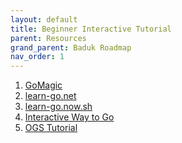```yaml
---
layout: default
title: Beginner Interactive Tutorial
parent: Resources
grand_parent: Baduk Roadmap
nav_order: 1
---
```


1) [GoMagic](https://gomagic.org/how-to-play-go-rules/) <br>
2) [learn-go.net](https://www.learn-go.net/) <br>
3) [learn-go.now.sh](https://learn-go.now.sh/) <br>
4) [Interactive Way to Go](https://way-to-go.gitlab.io/#/en/intro) <br>
5) [OGS Tutorial](https://online-go.com/learn-to-play-go)
